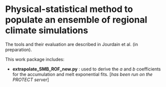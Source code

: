 # Physical-statistical method to populate an ensemble of regional climate simulations

The tools and their evaluation are described in Jourdain et al. (in preparation).

This work package includes:

* **extrapolate\_SMB\_ROF\_new.py** : used to derive the _a_ and _b_ coefficients for the accumulation and melt exponential fits. [_has been run on the PROTECT server_]


